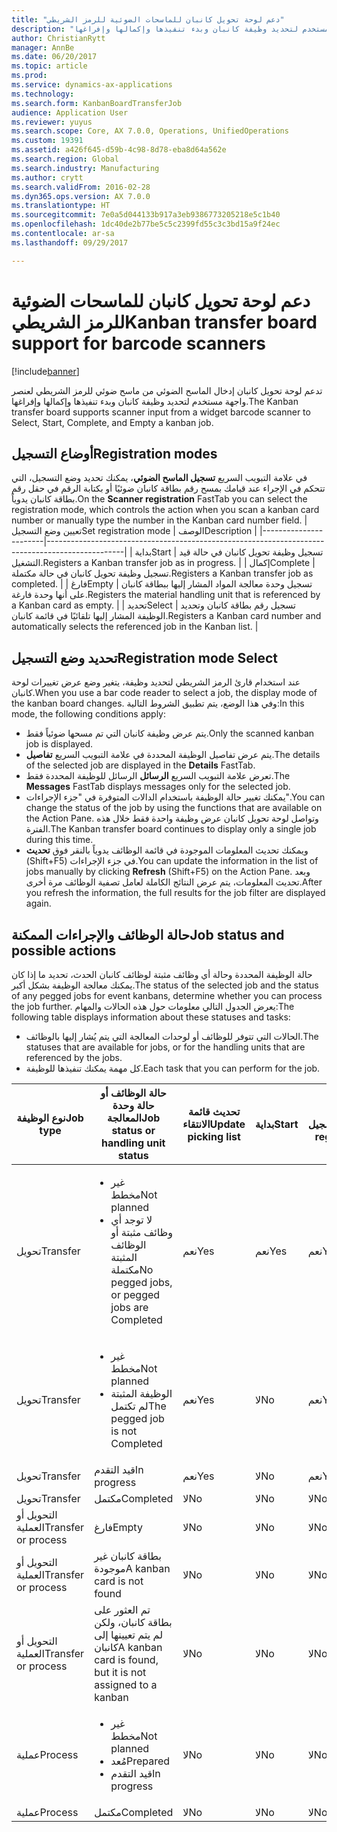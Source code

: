 ```yaml
---
title: "دعم لوحة تحويل كانبان للماسحات الضوئية للرمز الشريطي"
description: "تدعم لوحة تحويل كانبان‬ إدخال الماسح الضوئي من ماسح ضوئي للرمز الشريطي لعنصر واجهة مستخدم لتحديد وظيفة كانبان وبدء تنفيذها وإكمالها وإفراغها."
author: ChristianRytt
manager: AnnBe
ms.date: 06/20/2017
ms.topic: article
ms.prod: 
ms.service: dynamics-ax-applications
ms.technology: 
ms.search.form: KanbanBoardTransferJob
audience: Application User
ms.reviewer: yuyus
ms.search.scope: Core, AX 7.0.0, Operations, UnifiedOperations
ms.custom: 19391
ms.assetid: a426f645-d59b-4c98-8d78-eba8d64a562e
ms.search.region: Global
ms.search.industry: Manufacturing
ms.author: crytt
ms.search.validFrom: 2016-02-28
ms.dyn365.ops.version: AX 7.0.0
ms.translationtype: HT
ms.sourcegitcommit: 7e0a5d044133b917a3eb9386773205218e5c1b40
ms.openlocfilehash: 1dc40de2b77be5c5c2399fd55c3c3bd15a9f24ec
ms.contentlocale: ar-sa
ms.lasthandoff: 09/29/2017

---
```


# <a name="kanban-transfer-board-support-for-barcode-scanners"></a><span data-ttu-id="ede42-103">دعم لوحة تحويل كانبان للماسحات الضوئية للرمز الشريطي</span><span class="sxs-lookup"><span data-stu-id="ede42-103">Kanban transfer board support for barcode scanners</span></span>

[!include[banner](../includes/banner.md)]


<span data-ttu-id="ede42-104">تدعم لوحة تحويل كانبان‬ إدخال الماسح الضوئي من ماسح ضوئي للرمز الشريطي لعنصر واجهة مستخدم لتحديد وظيفة كانبان وبدء تنفيذها وإكمالها وإفراغها.</span><span class="sxs-lookup"><span data-stu-id="ede42-104">The Kanban transfer board supports scanner input from a widget barcode scanner to Select, Start, Complete, and Empty a kanban job.</span></span>

<a name="registration-modes"></a><span data-ttu-id="ede42-105">أوضاع التسجيل</span><span class="sxs-lookup"><span data-stu-id="ede42-105">Registration modes</span></span>
------------------

<span data-ttu-id="ede42-106">في علامة التبويب السريع **تسجيل الماسح الضوئي**، يمكنك تحديد وضع التسجيل، التي تتحكم في الإجراء عند قيامك بمسح رقم بطاقة كانبان ضوئيًا أو بكتابة الرقم في حقل رقم بطاقة كانبان يدوياً.</span><span class="sxs-lookup"><span data-stu-id="ede42-106">On the **Scanner registration** FastTab you can select the registration mode, which controls the action when you scan a kanban card number or manually type the number in the Kanban card number field.</span></span>
| <span data-ttu-id="ede42-107">تعيين وضع التسجيل</span><span class="sxs-lookup"><span data-stu-id="ede42-107">Set registration mode</span></span> | <span data-ttu-id="ede42-108">الوصف</span><span class="sxs-lookup"><span data-stu-id="ede42-108">Description</span></span>                                                                                     |
|-----------------------|-------------------------------------------------------------------------------------------------|
| <span data-ttu-id="ede42-109">بداية</span><span class="sxs-lookup"><span data-stu-id="ede42-109">Start</span></span>                 | <span data-ttu-id="ede42-110">تسجيل وظيفة تحويل كانبان في حالة قيد التشغيل.</span><span class="sxs-lookup"><span data-stu-id="ede42-110">Registers a Kanban transfer job as in progress.</span></span>                                                 |
| <span data-ttu-id="ede42-111">إكمال</span><span class="sxs-lookup"><span data-stu-id="ede42-111">Complete</span></span>              | <span data-ttu-id="ede42-112">تسجيل وظيفة تحويل كانبان في حالة مكتملة.</span><span class="sxs-lookup"><span data-stu-id="ede42-112">Registers a Kanban transfer job as completed.</span></span>                                                   |
| <span data-ttu-id="ede42-113">فارغ</span><span class="sxs-lookup"><span data-stu-id="ede42-113">Empty</span></span>                 | <span data-ttu-id="ede42-114">تسجيل وحدة معالجة المواد المشار إليها ببطاقة كانبان على أنها وحدة فارغة.</span><span class="sxs-lookup"><span data-stu-id="ede42-114">Registers the material handling unit that is referenced by a Kanban card as empty.</span></span>              |
| <span data-ttu-id="ede42-115">تحديد</span><span class="sxs-lookup"><span data-stu-id="ede42-115">Select</span></span>                | <span data-ttu-id="ede42-116">تسجيل رقم بطاقة كانبان وتحديد الوظيفة المشار إليها تلقائيًا في قائمة كانبان.</span><span class="sxs-lookup"><span data-stu-id="ede42-116">Registers a Kanban card number and automatically selects the referenced job in the Kanban list.</span></span> |

 
<a name="registration-mode-select"></a><span data-ttu-id="ede42-117">تحديد وضع التسجيل</span><span class="sxs-lookup"><span data-stu-id="ede42-117">Registration mode Select</span></span>
------------------------

<span data-ttu-id="ede42-118">عند استخدام قارئ الرمز الشريطي لتحديد وظيفة، يتغير وضع عرض تغييرات لوحة كانبان.</span><span class="sxs-lookup"><span data-stu-id="ede42-118">When you use a bar code reader to select a job, the display mode of the kanban board changes.</span></span> <span data-ttu-id="ede42-119">وفي هذا الوضع، يتم تطبيق الشروط التالية:</span><span class="sxs-lookup"><span data-stu-id="ede42-119">In this mode, the following conditions apply:</span></span>

-   <span data-ttu-id="ede42-120">يتم عرض وظيفة كانبان التي تم مسحها ضوئياً فقط.</span><span class="sxs-lookup"><span data-stu-id="ede42-120">Only the scanned kanban job is displayed.</span></span>
-   <span data-ttu-id="ede42-121">يتم عرض تفاصيل الوظيفة المحددة في علامة التبويب السريع **تفاصيل**.</span><span class="sxs-lookup"><span data-stu-id="ede42-121">The details of the selected job are displayed in the **Details** FastTab.</span></span>
-   <span data-ttu-id="ede42-122">تعرض علامة التبويب السريع **الرسائل** الرسائل للوظيفة المحددة فقط.</span><span class="sxs-lookup"><span data-stu-id="ede42-122">The **Messages** FastTab displays messages only for the selected job.</span></span>
-   <span data-ttu-id="ede42-123">يمكنك تغيير حالة الوظيفة باستخدام الدالات المتوفرة في "جزء الإجراءات".</span><span class="sxs-lookup"><span data-stu-id="ede42-123">You can change the status of the job by using the functions that are available on the Action Pane.</span></span> <span data-ttu-id="ede42-124">وتواصل لوحة تحويل كانبان عرض وظيفة واحدة فقط خلال هذه الفترة.</span><span class="sxs-lookup"><span data-stu-id="ede42-124">The Kanban transfer board continues to display only a single job during this time.</span></span>
-   <span data-ttu-id="ede42-125">ويمكنك تحديث المعلومات الموجودة في قائمة الوظائف يدوياً بالنقر فوق **تحديث** ‏(Shift+F5) في جزء الإجراءات.</span><span class="sxs-lookup"><span data-stu-id="ede42-125">You can update the information in the list of jobs manually by clicking **Refresh** (Shift+F5) on the Action Pane.</span></span> <span data-ttu-id="ede42-126">وبعد تحديث المعلومات، يتم عرض النتائج الكاملة لعامل تصفية الوظائف مرة أخرى.</span><span class="sxs-lookup"><span data-stu-id="ede42-126">After you refresh the information, the full results for the job filter are displayed again.</span></span>

## <a name="job-status-and-possible-actions"></a><span data-ttu-id="ede42-127">حالة الوظائف والإجراءات الممكنة</span><span class="sxs-lookup"><span data-stu-id="ede42-127">Job status and possible actions</span></span>
<span data-ttu-id="ede42-128">حالة الوظيفة المحددة وحالة أي وظائف مثبتة لوظائف كانبان الحدث، تحديد ما إذا كان يمكنك معالجة الوظيفة بشكل أكبر.</span><span class="sxs-lookup"><span data-stu-id="ede42-128">The status of the selected job and the status of any pegged jobs for event kanbans, determine whether you can process the job further.</span></span> <span data-ttu-id="ede42-129">يعرض الجدول التالي معلومات حول هذه الحالات والمهام:</span><span class="sxs-lookup"><span data-stu-id="ede42-129">The following table displays information about these statuses and tasks:</span></span>
-   <span data-ttu-id="ede42-130">الحالات التي تتوفر للوظائف أو لوحدات المعالجة التي يتم يُشار إليها بالوظائف.</span><span class="sxs-lookup"><span data-stu-id="ede42-130">The statuses that are available for jobs, or for the handling units that are referenced by the jobs.</span></span>
-   <span data-ttu-id="ede42-131">كل مهمة يمكنك تنفيذها للوظيفة.</span><span class="sxs-lookup"><span data-stu-id="ede42-131">Each task that you can perform for the job.</span></span>

<table>
<colgroup>
<col width="12%" />
<col width="12%" />
<col width="12%" />
<col width="12%" />
<col width="12%" />
<col width="12%" />
<col width="12%" />
<col width="12%" />
</colgroup>
<thead>
<tr class="header">
<th><span data-ttu-id="ede42-132">نوع الوظيفة</span><span class="sxs-lookup"><span data-stu-id="ede42-132">Job type</span></span></th>
<th><span data-ttu-id="ede42-133">حالة الوظائف أو حالة وحدة المعالجة</span><span class="sxs-lookup"><span data-stu-id="ede42-133">Job status or handling unit status</span></span></th>
<th><span data-ttu-id="ede42-134">تحديث قائمة الانتقاء</span><span class="sxs-lookup"><span data-stu-id="ede42-134">Update picking list</span></span></th>
<th><span data-ttu-id="ede42-135">بداية</span><span class="sxs-lookup"><span data-stu-id="ede42-135">Start</span></span></th>
<th><span data-ttu-id="ede42-136">تحديث التسجيل</span><span class="sxs-lookup"><span data-stu-id="ede42-136">Update registration</span></span></th>
<th><span data-ttu-id="ede42-137">إكمال</span><span class="sxs-lookup"><span data-stu-id="ede42-137">Complete</span></span></th>
<th><span data-ttu-id="ede42-138">فارغ</span><span class="sxs-lookup"><span data-stu-id="ede42-138">Empty</span></span></th>
<th><span data-ttu-id="ede42-139">إنشاء كانبان للأحداث</span><span class="sxs-lookup"><span data-stu-id="ede42-139">Create event kanbans</span></span></th>
</tr>
</thead>
<tbody>
<tr class="odd">
<td><span data-ttu-id="ede42-140">تحويل</span><span class="sxs-lookup"><span data-stu-id="ede42-140">Transfer</span></span></td>
<td><ul>
<li><span data-ttu-id="ede42-141">غير مخطط</span><span class="sxs-lookup"><span data-stu-id="ede42-141">Not planned</span></span></li>
<li><span data-ttu-id="ede42-142">لا توجد أي وظائف مثبتة أو الوظائف المثبتة مكتملة</span><span class="sxs-lookup"><span data-stu-id="ede42-142">No pegged jobs, or pegged jobs are Completed</span></span></li>
</ul></td>
<td><span data-ttu-id="ede42-143">نعم</span><span class="sxs-lookup"><span data-stu-id="ede42-143">Yes</span></span></td>
<td><span data-ttu-id="ede42-144">نعم</span><span class="sxs-lookup"><span data-stu-id="ede42-144">Yes</span></span></td>
<td><span data-ttu-id="ede42-145">نعم</span><span class="sxs-lookup"><span data-stu-id="ede42-145">Yes</span></span></td>
<td><span data-ttu-id="ede42-146">نعم</span><span class="sxs-lookup"><span data-stu-id="ede42-146">Yes</span></span></td>
<td><span data-ttu-id="ede42-147">لا</span><span class="sxs-lookup"><span data-stu-id="ede42-147">No</span></span></td>
<td><span data-ttu-id="ede42-148">نعم</span><span class="sxs-lookup"><span data-stu-id="ede42-148">Yes</span></span></td>
</tr>
<tr class="even">
<td><span data-ttu-id="ede42-149">تحويل</span><span class="sxs-lookup"><span data-stu-id="ede42-149">Transfer</span></span></td>
<td><ul>
<li><span data-ttu-id="ede42-150">غير مخطط</span><span class="sxs-lookup"><span data-stu-id="ede42-150">Not planned</span></span></li>
<li><span data-ttu-id="ede42-151">الوظيفة المثبتة لم تكتمل</span><span class="sxs-lookup"><span data-stu-id="ede42-151">The pegged job is not Completed</span></span></li>
</ul></td>
<td><span data-ttu-id="ede42-152">نعم</span><span class="sxs-lookup"><span data-stu-id="ede42-152">Yes</span></span></td>
<td><span data-ttu-id="ede42-153">لا</span><span class="sxs-lookup"><span data-stu-id="ede42-153">No</span></span></td>
<td><span data-ttu-id="ede42-154">نعم</span><span class="sxs-lookup"><span data-stu-id="ede42-154">Yes</span></span></td>
<td><span data-ttu-id="ede42-155">لا</span><span class="sxs-lookup"><span data-stu-id="ede42-155">No</span></span></td>
<td><span data-ttu-id="ede42-156">لا</span><span class="sxs-lookup"><span data-stu-id="ede42-156">No</span></span></td>
<td><span data-ttu-id="ede42-157">لا</span><span class="sxs-lookup"><span data-stu-id="ede42-157">No</span></span></td>
</tr>
<tr class="odd">
<td><span data-ttu-id="ede42-158">تحويل</span><span class="sxs-lookup"><span data-stu-id="ede42-158">Transfer</span></span></td>
<td><span data-ttu-id="ede42-159">قيد التقدم</span><span class="sxs-lookup"><span data-stu-id="ede42-159">In progress</span></span></td>
<td><span data-ttu-id="ede42-160">نعم</span><span class="sxs-lookup"><span data-stu-id="ede42-160">Yes</span></span></td>
<td><span data-ttu-id="ede42-161">لا</span><span class="sxs-lookup"><span data-stu-id="ede42-161">No</span></span></td>
<td><span data-ttu-id="ede42-162">نعم</span><span class="sxs-lookup"><span data-stu-id="ede42-162">Yes</span></span></td>
<td><span data-ttu-id="ede42-163">نعم</span><span class="sxs-lookup"><span data-stu-id="ede42-163">Yes</span></span></td>
<td><span data-ttu-id="ede42-164">لا</span><span class="sxs-lookup"><span data-stu-id="ede42-164">No</span></span></td>
<td><span data-ttu-id="ede42-165">لا</span><span class="sxs-lookup"><span data-stu-id="ede42-165">No</span></span></td>
</tr>
<tr class="even">
<td><span data-ttu-id="ede42-166">تحويل</span><span class="sxs-lookup"><span data-stu-id="ede42-166">Transfer</span></span></td>
<td><span data-ttu-id="ede42-167">‏‏‏‏مكتمل</span><span class="sxs-lookup"><span data-stu-id="ede42-167">Completed</span></span></td>
<td><span data-ttu-id="ede42-168">لا</span><span class="sxs-lookup"><span data-stu-id="ede42-168">No</span></span></td>
<td><span data-ttu-id="ede42-169">لا</span><span class="sxs-lookup"><span data-stu-id="ede42-169">No</span></span></td>
<td><span data-ttu-id="ede42-170">لا</span><span class="sxs-lookup"><span data-stu-id="ede42-170">No</span></span></td>
<td><span data-ttu-id="ede42-171">لا</span><span class="sxs-lookup"><span data-stu-id="ede42-171">No</span></span></td>
<td><span data-ttu-id="ede42-172">نعم</span><span class="sxs-lookup"><span data-stu-id="ede42-172">Yes</span></span></td>
<td><span data-ttu-id="ede42-173">لا</span><span class="sxs-lookup"><span data-stu-id="ede42-173">No</span></span></td>
</tr>
<tr class="odd">
<td><span data-ttu-id="ede42-174">التحويل أو العملية</span><span class="sxs-lookup"><span data-stu-id="ede42-174">Transfer or process</span></span></td>
<td><span data-ttu-id="ede42-175">فارغ</span><span class="sxs-lookup"><span data-stu-id="ede42-175">Empty</span></span></td>
<td><span data-ttu-id="ede42-176">لا</span><span class="sxs-lookup"><span data-stu-id="ede42-176">No</span></span></td>
<td><span data-ttu-id="ede42-177">لا</span><span class="sxs-lookup"><span data-stu-id="ede42-177">No</span></span></td>
<td><span data-ttu-id="ede42-178">لا</span><span class="sxs-lookup"><span data-stu-id="ede42-178">No</span></span></td>
<td><span data-ttu-id="ede42-179">لا</span><span class="sxs-lookup"><span data-stu-id="ede42-179">No</span></span></td>
<td><span data-ttu-id="ede42-180">لا</span><span class="sxs-lookup"><span data-stu-id="ede42-180">No</span></span></td>
<td><span data-ttu-id="ede42-181">لا</span><span class="sxs-lookup"><span data-stu-id="ede42-181">No</span></span></td>
</tr>
<tr class="even">
<td><span data-ttu-id="ede42-182">التحويل أو العملية</span><span class="sxs-lookup"><span data-stu-id="ede42-182">Transfer or process</span></span></td>
<td><span data-ttu-id="ede42-183">بطاقة كانبان غير موجودة</span><span class="sxs-lookup"><span data-stu-id="ede42-183">A kanban card is not found</span></span></td>
<td><span data-ttu-id="ede42-184">لا</span><span class="sxs-lookup"><span data-stu-id="ede42-184">No</span></span></td>
<td><span data-ttu-id="ede42-185">لا</span><span class="sxs-lookup"><span data-stu-id="ede42-185">No</span></span></td>
<td><span data-ttu-id="ede42-186">لا</span><span class="sxs-lookup"><span data-stu-id="ede42-186">No</span></span></td>
<td><span data-ttu-id="ede42-187">لا</span><span class="sxs-lookup"><span data-stu-id="ede42-187">No</span></span></td>
<td><span data-ttu-id="ede42-188">لا</span><span class="sxs-lookup"><span data-stu-id="ede42-188">No</span></span></td>
<td><span data-ttu-id="ede42-189">لا</span><span class="sxs-lookup"><span data-stu-id="ede42-189">No</span></span></td>
</tr>
<tr class="odd">
<td><span data-ttu-id="ede42-190">التحويل أو العملية</span><span class="sxs-lookup"><span data-stu-id="ede42-190">Transfer or process</span></span></td>
<td><span data-ttu-id="ede42-191">تم العثور على بطاقة كانبان، ولكن لم يتم تعيينها إلى كانبان</span><span class="sxs-lookup"><span data-stu-id="ede42-191">A kanban card is found, but it is not assigned to a kanban</span></span></td>
<td><span data-ttu-id="ede42-192">لا</span><span class="sxs-lookup"><span data-stu-id="ede42-192">No</span></span></td>
<td><span data-ttu-id="ede42-193">لا</span><span class="sxs-lookup"><span data-stu-id="ede42-193">No</span></span></td>
<td><span data-ttu-id="ede42-194">لا</span><span class="sxs-lookup"><span data-stu-id="ede42-194">No</span></span></td>
<td><span data-ttu-id="ede42-195">لا</span><span class="sxs-lookup"><span data-stu-id="ede42-195">No</span></span></td>
<td><span data-ttu-id="ede42-196">لا</span><span class="sxs-lookup"><span data-stu-id="ede42-196">No</span></span></td>
<td><span data-ttu-id="ede42-197">لا</span><span class="sxs-lookup"><span data-stu-id="ede42-197">No</span></span></td>
</tr>
<tr class="even">
<td><span data-ttu-id="ede42-198">عملية</span><span class="sxs-lookup"><span data-stu-id="ede42-198">Process</span></span></td>
<td><ul>
<li><span data-ttu-id="ede42-199">غير مخطط</span><span class="sxs-lookup"><span data-stu-id="ede42-199">Not planned</span></span></li>
<li><span data-ttu-id="ede42-200">مُعد</span><span class="sxs-lookup"><span data-stu-id="ede42-200">Prepared</span></span></li>
<li><span data-ttu-id="ede42-201">قيد التقدم</span><span class="sxs-lookup"><span data-stu-id="ede42-201">In progress</span></span></li>
</ul></td>
<td><span data-ttu-id="ede42-202">لا</span><span class="sxs-lookup"><span data-stu-id="ede42-202">No</span></span></td>
<td><span data-ttu-id="ede42-203">لا</span><span class="sxs-lookup"><span data-stu-id="ede42-203">No</span></span></td>
<td><span data-ttu-id="ede42-204">لا</span><span class="sxs-lookup"><span data-stu-id="ede42-204">No</span></span></td>
<td><span data-ttu-id="ede42-205">لا</span><span class="sxs-lookup"><span data-stu-id="ede42-205">No</span></span></td>
<td><span data-ttu-id="ede42-206">لا</span><span class="sxs-lookup"><span data-stu-id="ede42-206">No</span></span></td>
<td><span data-ttu-id="ede42-207">لا</span><span class="sxs-lookup"><span data-stu-id="ede42-207">No</span></span></td>
</tr>
<tr class="odd">
<td><span data-ttu-id="ede42-208">عملية</span><span class="sxs-lookup"><span data-stu-id="ede42-208">Process</span></span></td>
<td><span data-ttu-id="ede42-209">‏‏‏‏مكتمل</span><span class="sxs-lookup"><span data-stu-id="ede42-209">Completed</span></span></td>
<td><span data-ttu-id="ede42-210">لا</span><span class="sxs-lookup"><span data-stu-id="ede42-210">No</span></span></td>
<td><span data-ttu-id="ede42-211">لا</span><span class="sxs-lookup"><span data-stu-id="ede42-211">No</span></span></td>
<td><span data-ttu-id="ede42-212">لا</span><span class="sxs-lookup"><span data-stu-id="ede42-212">No</span></span></td>
<td><span data-ttu-id="ede42-213">لا</span><span class="sxs-lookup"><span data-stu-id="ede42-213">No</span></span></td>
<td><span data-ttu-id="ede42-214">لا</span><span class="sxs-lookup"><span data-stu-id="ede42-214">No</span></span></td>
<td><span data-ttu-id="ede42-215">لا</span><span class="sxs-lookup"><span data-stu-id="ede42-215">No</span></span></td>
</tr>
</tbody>
</table>






